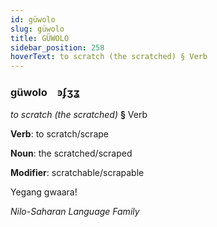 ```yaml
---
id: güwolo
slug: güwolo
title: GÜWOLO
sidebar_position: 258
hoverText: to scratch (the scratched) § Verb
---
```


### güwolo&emsp;<span kind="abugida">ꜿʄʒʓ</span>

*to scratch (the scratched)* **§** Verb

**Verb**: to scratch/scrape

**Noun**: the scratched/scraped

**Modifier**: scratchable/scrapable

Yegang gwaaraǃ 

*Nilo-Saharan Language Family*